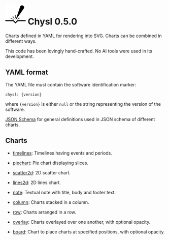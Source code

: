 # ![Chysl](https://github.com/pekrau/Chysl/blob/main/docs/logo32.svg) Chysl 0.5.0

Charts defined in YAML for rendering into SVG. Charts can be combined in different ways.

This code has been lovingly hand-crafted. No AI tools were used in its development.

## YAML format

The YAML file must contain the software identification marker:

    chysl: {version}

where `{version}` is either `null` or the string representing the version of the software.

[JSON Schema](docs/schema_defs.md) for general definitions used in JSON schema of different charts.

## Charts

- [timelines](docs/timelines.md): Timelines having events and periods.

- [piechart](docs/piechart.md): Pie chart displaying slices.

- [scatter2d](docs/scatter2d.md): 2D scatter chart.

- [lines2d](docs/lines2d.md): 2D lines chart.

- [note](docs/note.md): Textual note with title, body and footer text.

- [column](docs/column.md): Charts stacked in a column.

- [row](docs/row.md): Charts arranged in a row.

- [overlay](docs/overlay.md): Charts overlayed over one another, with optional opacity.

- [board](docs/board.md): Chart to place charts at specified positions, with optional opacity.

